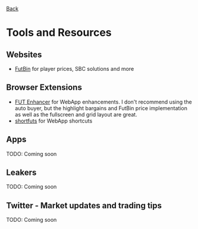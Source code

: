[Back](README.md)

# Tools and Resources

## Websites
* [FutBin](https://www.futbin.com/) for player prices, SBC solutions and more

## Browser Extensions
* [FUT Enhancer](https://chrome.google.com/webstore/detail/fut-enhancer/boffdonfioidojlcpmfnkngipappmcoh) for WebApp enhancements. I don't recommend using the auto buyer, but the highlight bargains and FutBin price implementation as well as the fullscreen and grid layout are great.
* [shortfuts](https://chrome.google.com/webstore/detail/shortfuts/piepdojghinggmddebidfkhfbdaggnmh?hl=en) for WebApp shortcuts

## Apps
TODO: Coming soon

## Leakers
TODO: Coming soon

## Twitter - Market updates and trading tips
TODO: Coming soon
